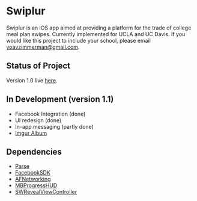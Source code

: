 Swiplur
=======

Swiplur is an iOS app aimed at providing a platform for the trade of college meal plan swipes. Currently implemented for UCLA and UC Davis. If you would like this project to include your school, please email yoavzimmerman@gmail.com.

## Status of Project

Version 1.0 live [here](https://itunes.apple.com/us/app/swiplur/id748927884?ls=1&mt=8).

## In Development (version 1.1)

*  Facebook Integration (done)
*  UI redesign (done)
*  In-app messaging (partly done)
*  [Imgur Album](http://imgur.com/a/jhs77)

## Dependencies

-  [Parse](https://parse.com/)
-  [FacebookSDK](https://developers.facebook.com/docs/ios/)
-  [AFNetworking](https://github.com/AFNetworking/AFNetworking)
-  [MBProgressHUD](https://github.com/jdg/MBProgressHUD)
-  [SWRevealViewController](https://github.com/John-Lluch/SWRevealViewController)
